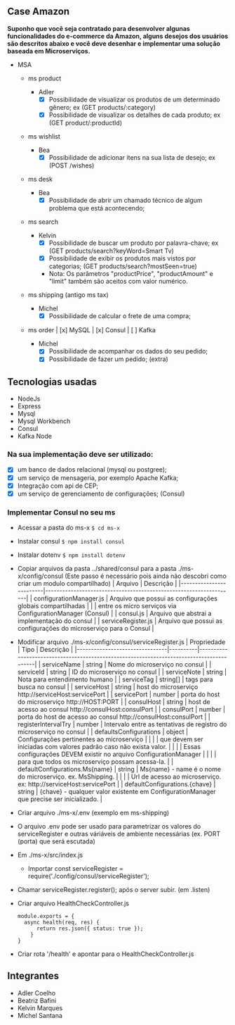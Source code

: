 Case Amazon
---
__Suponho que você seja contratado para desenvolver algunas funcionalidades do e-commerce da
Amazon, alguns desejos dos usuários são descritos abaixo e você deve desenhar e implementar uma
solução baseada em Microserviços.__
  
- MSA
  - ms product
    - Adler
        - [x] Possibilidade de visualizar os produtos de um determinado gênero; ex (GET products/:category)
        - [x] Possibilidade de visualizar os detalhes de cada produto; ex (GET product/:productId)

  - ms wishlist 
    - Bea
        - [x] Possibilidade de adicionar itens na sua lista de desejo; ex (POST /wishes)
  - ms desk
    - Bea
        - [x] Possibilidade de abrir um chamado técnico de algum problema que está acontecendo;

  - ms search
    - Kelvin
        - [x] Possibilidade de buscar um produto por palavra-chave; ex (GET products/search?keyWord=Smart Tv)
        - [x] Possibilidade de exibir os produtos mais vistos por categorias; (GET products/search?mostSeen=true)
        - Nota: Os parâmetros "productPrice", "productAmount" e "limit" também são aceitos com valor numérico.

  - ms shipping (antigo ms tax)
    - Michel
        - [x] Possibilidade de calcular o frete de uma compra;  
  - ms order | [x] MySQL | [x] Consul | [ ] Kafka
    - Michel
        - [x] Possibilidade de acompanhar os dados do seu pedido;
        - [x] Possibilidade de fazer um pedido; (extra)

## Tecnologias usadas
- NodeJs
- Express
- Mysql
- Mysql Workbench
- Consul
- Kafka Node

### Na sua implementação deve ser utilizado: 
- [x] um banco de dados relacional (mysql ou postgree);
- [x] um serviço de mensageria, por exemplo Apache Kafka;
- [x] Integração com api de CEP;
- [x] um serviço de gerenciamento de configurações; (Consul)

### Implementar Consul no seu ms
- Acessar a pasta do ms-x `$ cd ms-x`
- Instalar consul `$ npm install consul`
- Instalar dotenv `$ npm install dotenv`
- Copiar arquivos da pasta ../shared/consul para a pasta ./ms-x/config/consul 
  (Este passo é necessário pois ainda não descobri como criar um modulo compartilhado)
  | Arquivo                 | Descrição                                                         |
  |-------------------------|-------------------------------------------------------------------|
  | configurationManager.js | Arquivo que possui as configurações globais compartilhadas        |
  |                         | entre os micro serviços via ConfigurationManager (Consul)         |
  | consul.js               | Arquivo que abstrai a implementação do consul                     |
  | serviceRegister.js      | Arquivo que possui as configurações do microserviço para o Consul |
  

- Modificar arquivo ./ms-x/config/consul/serviceRegister.js 
  | Propriedade                    | Tipo     | Descrição                                                                                |
  |--------------------------------|----------|------------------------------------------------------------------------------------------|
  | serviceName                    | string   | Nome do microserviço no consul                                                           |
  | serviceId                      | string   | ID do microserviço no consul                                                             |
  | serviceNote                    | string   | Nota para entendimento humano                                                            |
  | serviceTag                     | string[] | tags para busca no consul                                                                |
  | serviceHost                    | string   | host do microserviço http://serviceHost:servicePort                                      |
  | servicePort                    | number   | porta do host do microserviço http://HOST:PORT                                           |
  | consulHost                     | string   | host de acesso ao consul http://consulHost:consulPort                                    |
  | consulPort                     | number   | porta do host de acesso ao consul http://consulHost:consulPort                           |
  | registerIntervalTry            | number   | Intervalo entre as tentativas de registro do microserviço no consul                      |
  | defaultsConfigurations         | object   | Configurações pertinentes ao microserviço                                                |
  |                                |          | que devem ser iniciadas com valores padrão caso não exista valor.                        |
  |                                |          | Essas configurações DEVEM existir no arquivo ConfigurationManager                        |
  |                                |          | para que todos os microserviço possam acessa-la.                                         |
  | defaultConfigurations.Ms{name} | string   | Ms{name} - name é o nome do microserviço. ex. MsShipping.                                |
  |                                |          | Url de acesso ao microserviço. ex: http://serviceHost:servicePort                        |
  | defaultConfigurations.{chave}  | string   | {chave} - qualquer valor existente em ConfigurationManager que precise ser inicializado. |
  

- Criar arquivo ./ms-x/.env (exemplo em ms-shipping)
- O arquivo .env pode ser usado para parametrizar os valores do serviceRegister e outras váriáveis de ambiente necessárias (ex. PORT (porta) que será escutada)

- Em ./ms-x/src/index.js
  - Importar const serviceRegister = require('./config/consul/serviceRegister');
- Chamar serviceRegister.register(); após o server subir. (em .listen)
- Criar arquivo HealthCheckController.js
  ```
  module.exports = {
    async health(req, res) {
        return res.json({ status: true });
      }
  }
  ```
- Criar rota '/health' e apontar para o HealthCheckController.js 
  
## Integrantes
- Adler Coelho
- Beatriz Bafini
- Kelvin Marques
- Michel Santana
